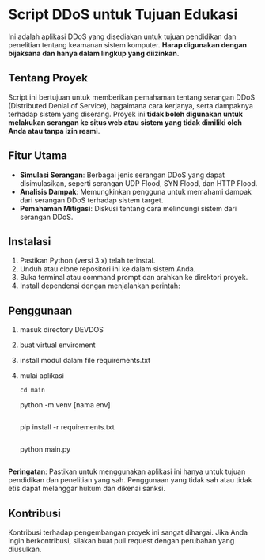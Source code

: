 # Script DDoS untuk Tujuan Edukasi

Ini adalah aplikasi DDoS yang disediakan untuk tujuan pendidikan dan penelitian tentang keamanan sistem komputer. **Harap digunakan dengan bijaksana dan hanya dalam lingkup yang diizinkan**.

## Tentang Proyek

Script ini bertujuan untuk memberikan pemahaman tentang serangan DDoS (Distributed Denial of Service), bagaimana cara kerjanya, serta dampaknya terhadap sistem yang diserang. Proyek ini **tidak boleh digunakan untuk melakukan serangan ke situs web atau sistem yang tidak dimiliki oleh Anda atau tanpa izin resmi**.

## Fitur Utama

- **Simulasi Serangan**: Berbagai jenis serangan DDoS yang dapat disimulasikan, seperti serangan UDP Flood, SYN Flood, dan HTTP Flood.
- **Analisis Dampak**: Memungkinkan pengguna untuk memahami dampak dari serangan DDoS terhadap sistem target.
- **Pemahaman Mitigasi**: Diskusi tentang cara melindungi sistem dari serangan DDoS.

## Instalasi

1. Pastikan Python (versi 3.x) telah terinstal.
2. Unduh atau clone repositori ini ke dalam sistem Anda.
3. Buka terminal atau command prompt dan arahkan ke direktori proyek.
4. Install dependensi dengan menjalankan perintah:

   
## Penggunaan
1. masuk directory DEVDOS
2. buat virtual enviroment
3. install modul dalam file requirements.txt
4. mulai aplikasi 
  
   ```
   cd main
   ```
   python -m venv [nama env]
   ```
   ```
   pip install -r requirements.txt
   ```
   ```
   python main.py
   ```

**Peringatan**: Pastikan untuk menggunakan aplikasi ini hanya untuk tujuan pendidikan dan penelitian yang sah. Penggunaan yang tidak sah atau tidak etis dapat melanggar hukum dan dikenai sanksi.

## Kontribusi

Kontribusi terhadap pengembangan proyek ini sangat dihargai. Jika Anda ingin berkontribusi, silakan buat pull request dengan perubahan yang diusulkan.
